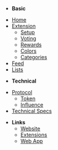 - **Basic**
* [Home](/)
* [Extension](/ext.md)
  * [Setup](/ext_setup.md)
  * [Voting](/voting.md)
  * [Rewards](/rewards.md)
  * [Colors](/colors.md)
  * [Categories](/categories.md)
* [Feed](/feed.md)
* [Lists](/lists.md)
- **Technical**
* [Protocol](/protocol.md)
  * [Token](/token.md)
  * [Influence](/influence.md)
* [Technical Specs](/specs.md)
- **Links**
  *  <u>[Website](https://yup.io/)</u>
  * <u>[Extensions](https://yup.io/)</u>
  *  <u>[Web App](https://app.yup.io/)</u>

